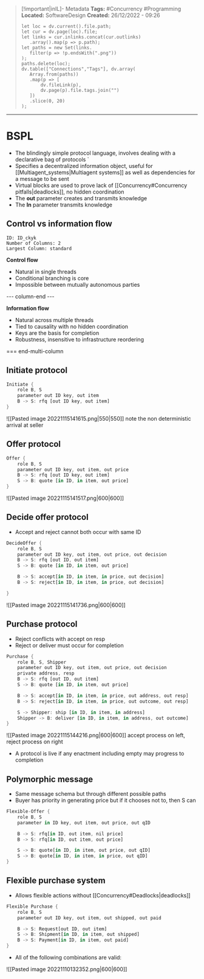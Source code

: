 > [!important|inIL]- Metadata
> **Tags:** #Concurrency #Programming 
> **Located:** SoftwareDesign
> **Created:** 26/12/2022 - 09:26
> ```dataviewjs
>let loc = dv.current().file.path;
>let cur = dv.page(loc).file;
>let links = cur.inlinks.concat(cur.outlinks)
>    .array().map(p => p.path);
>let paths = new Set(links.
>    filter(p => !p.endsWith(".png"))
>);
>paths.delete(loc);
>dv.table(["Connections","Tags"], dv.array(
>    Array.from(paths))
>    .map(p => [
>        dv.fileLink(p),
>        dv.page(p).file.tags.join("")
>    ])
>    .slice(0, 20)
>);
> ```

___
# BSPL


 - The blindingly simple protocol language, involves dealing with a declarative bag of protocols `
- Specifies a decentralized information object, useful for [[Multiagent_systems|Multiagent systems]] as well as dependencies for a message to be sent
- Virtual blocks are used to prove lack of [[Concurrency#Concurrency pitfalls|deadlocks]], no hidden coordination
- The **out** parameter creates and transmits knowledge
- The **In** parameter transmits knowledge

## Control vs information flow

```start-multi-column
ID: ID_ckyk
Number of Columns: 2
Largest Column: standard
```

**Control flow**
- Natural in single threads
- Conditional branching is core
- Impossible between mutually autonomous parties

--- column-end ---

**Information flow**
- Natural across multiple threads
- Tied to causality with no hidden coordination
- Keys are the basis for completion
- Robustness, insensitive to infrastructure reordering

=== end-multi-column

## Initiate protocol
```rust
Initiate {
    role B, S
    parameter out ID key, out item
    B -> S: rfq [out ID key, out item]
}
```

![[Pasted image 20221115141615.png|550|550]] note the non deterministic arrival at seller

## Offer protocol
```rust
Offer {
    role B, S
    parameter out ID key, out item, out price
    B -> S: rfq [out ID key, out item]
    S -> B: quote [in ID, in item, out price]
}
```

![[Pasted image 20221115141517.png|600|600]]

## Decide offer protocol
- Accept and reject cannot both occur with same ID
```rust
DecideOffer {
    role B, S
    parameter out ID key, out item, out price, out decision
    B -> S: rfq [out ID, out item]
    S -> B: quote [in ID, in item, out price]

    B -> S: accept[in ID, in item, in price, out decision]
    B -> S: reject[in ID, in item, in price, out decision]

}
```

![[Pasted image 20221115141736.png|600|600]]

## Purchase protocol
- Reject conflicts with accept on resp
- Reject or deliver must occur for completion
```rust
Purchase {
    role B, S, Shipper
    parameter out ID key, out item, out price, out decision
    private address, resp
    B -> S: rfq [out ID, out item]
    S -> B: quote [in ID, in item, out price]

    B -> S: accept[in ID, in item, in price, out address, out resp]
    B -> S: reject[in ID, in item, in price, out outcome, out resp]

    S -> Shipper: ship [in ID, in item, in address]
    Shipper -> B: deliver [in ID, in item, in address, out outcome]
}
```

![[Pasted image 20221115144216.png|600|600]] accept process on left, reject process on right

- A protocol is live if any enactment including empty may progress to completion
## Polymorphic message
- Same message schema but through different possible paths
- Buyer has priority in generating price but if it chooses not to, then S can
```rust
Flexible-Offer {
    role B, S
    parameter in ID key, out item, out price, out qID

    B -> S: rfq[in ID, out item, nil price]
    B -> S: rfq[in ID, out item, out price]

    S -> B: quote[in ID, in item, out price, out qID]
    S -> B: quote[in ID, in item, in price, out qID]
}
```

## Flexible purchase system
- Allows flexible actions without [[Concurrency#Deadlocks|deadlocks]]
```rust
Flexible Purchase {
    role B, S
    parameter out ID key, out item, out shipped, out paid

    B -> S: Request[out ID, out item]
    S -> B: Shipment[in ID, in item, out shipped]
    B -> S: Payment[in ID, in item, out paid]
}
```

- All of the following combinations are valid:

![[Pasted image 20221110132352.png|600|600]]


